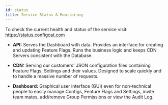 ```yaml
---
id: status
title: Service Status & Monitoring
---
```


To check the current health and status of the service visit: <a href="https://status.configcat.com" target="_blank">https://status.configcat.com</a>

- **API:** Serves the Dashboard with data. Provides an interface for creating and updating Feature Flags. Runs the business logic and keeps CDN Servers consistent with the Database.
- **CDN:** Serving our customers' JSON configuration files containing Feature Flags, Settings and their values. Designed to scale quickly and to handle a massive number of requests.

- **Dashboard:** Graphical user interface (GUI) even for non-technical people to easily manage Configs, Feature Flags and Settings, invite team mates, add/remove Group Permissions or view the Audit Log.
